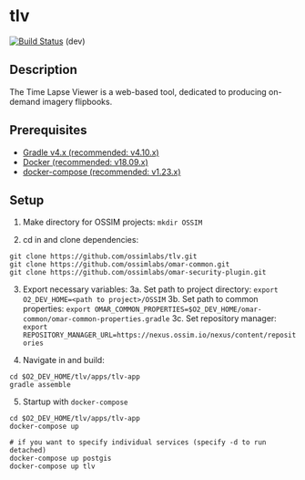 # tlv

[![Build Status](http://jenkins.ossim.io/buildStatus/icon?job=tlv-dev)]() (dev)  

## Description

The Time Lapse Viewer is a web-based tool, dedicated to producing on-demand imagery flipbooks.


## Prerequisites
- [Gradle v4.x (recommended: v4.10.x)](https://docs.gradle.org/4.10/release-notes.html)
- [Docker (recommended: v18.09.x)](https://github.com/docker/docker-ce/releases/tag/v18.09.0)
- [docker-compose (recommended: v1.23.x)](https://github.com/docker/compose/releases/tag/1.23.2)


## Setup

1. Make directory for OSSIM projects:
`mkdir OSSIM`

2. cd in and clone dependencies:
```
git clone https://github.com/ossimlabs/tlv.git
git clone https://github.com/ossimlabs/omar-common.git
git clone https://github.com/ossimlabs/omar-security-plugin.git
```

3. Export necessary variables:
	3a. Set path to project directory:
	`export O2_DEV_HOME=<path to project>/OSSIM`
	3b. Set path to common properties:
	`export OMAR_COMMON_PROPERTIES=$O2_DEV_HOME/omar-common/omar-common-properties.gradle`
	3c. Set repository manager:
	`export REPOSITORY_MANAGER_URL=https://nexus.ossim.io/nexus/content/repositories`

4. Navigate in and build:
```
cd $O2_DEV_HOME/tlv/apps/tlv-app
gradle assemble
```

5. Startup with `docker-compose`
```
cd $O2_DEV_HOME/tlv/apps/tlv-app
docker-compose up

# if you want to specify individual services (specify -d to run detached)
docker-compose up postgis
docker-compose up tlv
```
